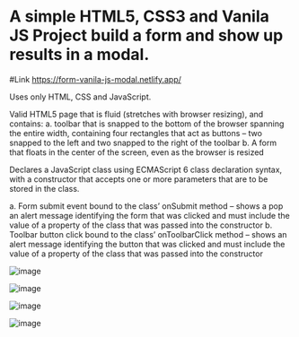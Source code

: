 # A simple HTML5, CSS3 and Vanila JS Project build a form and show up results in a modal.

#Link 
https://form-vanila-js-modal.netlify.app/

Uses only HTML, CSS and JavaScript.

Valid HTML5 page that is fluid (stretches with browser resizing), and contains:
a. toolbar that is snapped to the bottom of the browser spanning the entire width, containing four rectangles that act as buttons – two snapped to the left and two snapped to the right of the toolbar
b.  A form that floats in the center of the screen, even as the browser is resized

Declares a JavaScript class using ECMAScript 6 class declaration syntax, with a constructor that accepts one or more parameters that are to be stored in the class.

a.  Form submit event bound to the class’ onSubmit method – shows a pop an alert message identifying the form that was clicked and must include the value of a property of the class that was passed into the constructor
b.  Toolbar button click bound to the class’ onToolbarClick method – shows an alert message identifying the button that was clicked and must include the value of a property of the class that was passed into the constructor

![image](https://user-images.githubusercontent.com/25538870/208747436-7317cd61-7ac5-4466-ac33-31abc95a7b3b.png)

![image](https://user-images.githubusercontent.com/25538870/208747599-6d295515-aac3-43fb-9583-c4f411a14e29.png)

![image](https://user-images.githubusercontent.com/25538870/208747663-5e17bf4e-8b59-44c9-8aee-02bbca66e1b8.png)

![image](https://user-images.githubusercontent.com/25538870/208747752-81a146bb-bc20-4375-a0f5-8853f9a2c5c4.png)

